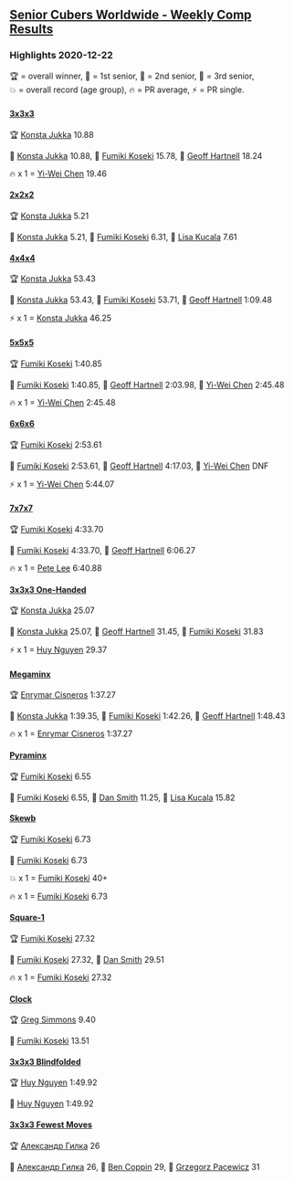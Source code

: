 <style>table {white-space: nowrap;}</style>
<link rel="stylesheet" type="text/css" href="/scw-comp/css/flags.css" />

## [Senior Cubers Worldwide - Weekly Comp Results](/scw-comp/results/)
### Highlights 2020-12-22

<span style="white-space: nowrap;">🏆 = overall winner</span>, <span style="white-space: nowrap;">🥇 = 1st senior</span>, <span style="white-space: nowrap;">🥈 = 2nd senior</span>, <span style="white-space: nowrap;">🥉 = 3rd senior</span>, <span style="white-space: nowrap;">💥 = overall record (age group)</span>, <span style="white-space: nowrap;">🔥 = PR average</span>, <span style="white-space: nowrap;">⚡ = PR single</span>.

#### [3x3x3](333.md)

<span style="white-space: nowrap;">🏆 [Konsta Jukka](../../persons/konsta_jukka/333.md) 10.88</span>

<span style="white-space: nowrap;">🥇 [Konsta Jukka](../../persons/konsta_jukka/333.md) 10.88</span>, <span style="white-space: nowrap;">🥈 [Fumiki Koseki](../../persons/fumiki_koseki/333.md) 15.78</span>, <span style="white-space: nowrap;">🥉 [Geoff Hartnell](../../persons/geoff_hartnell/333.md) 18.24</span>

🔥 x 1 = <span style="white-space: nowrap;">[Yi-Wei Chen](../../persons/yi_wei_chen/333.md) 19.46</span>

#### [2x2x2](222.md)

<span style="white-space: nowrap;">🏆 [Konsta Jukka](../../persons/konsta_jukka/222.md) 5.21</span>

<span style="white-space: nowrap;">🥇 [Konsta Jukka](../../persons/konsta_jukka/222.md) 5.21</span>, <span style="white-space: nowrap;">🥈 [Fumiki Koseki](../../persons/fumiki_koseki/222.md) 6.31</span>, <span style="white-space: nowrap;">🥉 [Lisa Kucala](../../persons/lisa_kucala/222.md) 7.61</span>

#### [4x4x4](444.md)

<span style="white-space: nowrap;">🏆 [Konsta Jukka](../../persons/konsta_jukka/444.md) 53.43</span>

<span style="white-space: nowrap;">🥇 [Konsta Jukka](../../persons/konsta_jukka/444.md) 53.43</span>, <span style="white-space: nowrap;">🥈 [Fumiki Koseki](../../persons/fumiki_koseki/444.md) 53.71</span>, <span style="white-space: nowrap;">🥉 [Geoff Hartnell](../../persons/geoff_hartnell/444.md) 1:09.48</span>

⚡ x 1 = <span style="white-space: nowrap;">[Konsta Jukka](../../persons/konsta_jukka/444.md) 46.25</span>

#### [5x5x5](555.md)

<span style="white-space: nowrap;">🏆 [Fumiki Koseki](../../persons/fumiki_koseki/555.md) 1:40.85</span>

<span style="white-space: nowrap;">🥇 [Fumiki Koseki](../../persons/fumiki_koseki/555.md) 1:40.85</span>, <span style="white-space: nowrap;">🥈 [Geoff Hartnell](../../persons/geoff_hartnell/555.md) 2:03.98</span>, <span style="white-space: nowrap;">🥉 [Yi-Wei Chen](../../persons/yi_wei_chen/555.md) 2:45.48</span>

🔥 x 1 = <span style="white-space: nowrap;">[Yi-Wei Chen](../../persons/yi_wei_chen/555.md) 2:45.48</span>

#### [6x6x6](666.md)

<span style="white-space: nowrap;">🏆 [Fumiki Koseki](../../persons/fumiki_koseki/666.md) 2:53.61</span>

<span style="white-space: nowrap;">🥇 [Fumiki Koseki](../../persons/fumiki_koseki/666.md) 2:53.61</span>, <span style="white-space: nowrap;">🥈 [Geoff Hartnell](../../persons/geoff_hartnell/666.md) 4:17.03</span>, <span style="white-space: nowrap;">🥉 [Yi-Wei Chen](../../persons/yi_wei_chen/666.md) DNF</span>

⚡ x 1 = <span style="white-space: nowrap;">[Yi-Wei Chen](../../persons/yi_wei_chen/666.md) 5:44.07</span>

#### [7x7x7](777.md)

<span style="white-space: nowrap;">🏆 [Fumiki Koseki](../../persons/fumiki_koseki/777.md) 4:33.70</span>

<span style="white-space: nowrap;">🥇 [Fumiki Koseki](../../persons/fumiki_koseki/777.md) 4:33.70</span>, <span style="white-space: nowrap;">🥈 [Geoff Hartnell](../../persons/geoff_hartnell/777.md) 6:06.27</span>

🔥 x 1 = <span style="white-space: nowrap;">[Pete Lee](../../persons/pete_lee/777.md) 6:40.88</span>

#### [3x3x3 One-Handed](333oh.md)

<span style="white-space: nowrap;">🏆 [Konsta Jukka](../../persons/konsta_jukka/333oh.md) 25.07</span>

<span style="white-space: nowrap;">🥇 [Konsta Jukka](../../persons/konsta_jukka/333oh.md) 25.07</span>, <span style="white-space: nowrap;">🥈 [Geoff Hartnell](../../persons/geoff_hartnell/333oh.md) 31.45</span>, <span style="white-space: nowrap;">🥉 [Fumiki Koseki](../../persons/fumiki_koseki/333oh.md) 31.83</span>

⚡ x 1 = <span style="white-space: nowrap;">[Huy Nguyen](../../persons/huy_nguyen/333oh.md) 29.37</span>

#### [Megaminx](minx.md)

<span style="white-space: nowrap;">🏆 [Enrymar Cisneros](../../persons/enrymar_cisneros/minx.md) 1:37.27</span>

<span style="white-space: nowrap;">🥇 [Konsta Jukka](../../persons/konsta_jukka/minx.md) 1:39.35</span>, <span style="white-space: nowrap;">🥈 [Fumiki Koseki](../../persons/fumiki_koseki/minx.md) 1:42.26</span>, <span style="white-space: nowrap;">🥉 [Geoff Hartnell](../../persons/geoff_hartnell/minx.md) 1:48.43</span>

🔥 x 1 = <span style="white-space: nowrap;">[Enrymar Cisneros](../../persons/enrymar_cisneros/minx.md) 1:37.27</span>

#### [Pyraminx](pyram.md)

<span style="white-space: nowrap;">🏆 [Fumiki Koseki](../../persons/fumiki_koseki/pyram.md) 6.55</span>

<span style="white-space: nowrap;">🥇 [Fumiki Koseki](../../persons/fumiki_koseki/pyram.md) 6.55</span>, <span style="white-space: nowrap;">🥈 [Dan Smith](../../persons/dan_smith/pyram.md) 11.25</span>, <span style="white-space: nowrap;">🥉 [Lisa Kucala](../../persons/lisa_kucala/pyram.md) 15.82</span>

#### [Skewb](skewb.md)

<span style="white-space: nowrap;">🏆 [Fumiki Koseki](../../persons/fumiki_koseki/skewb.md) 6.73</span>

<span style="white-space: nowrap;">🥇 [Fumiki Koseki](../../persons/fumiki_koseki/skewb.md) 6.73</span>

💥 x 1 = <span style="white-space: nowrap;">[Fumiki Koseki](../../persons/fumiki_koseki/skewb.md) 40+</span>

🔥 x 1 = <span style="white-space: nowrap;">[Fumiki Koseki](../../persons/fumiki_koseki/skewb.md) 6.73</span>

#### [Square-1](sq1.md)

<span style="white-space: nowrap;">🏆 [Fumiki Koseki](../../persons/fumiki_koseki/sq1.md) 27.32</span>

<span style="white-space: nowrap;">🥇 [Fumiki Koseki](../../persons/fumiki_koseki/sq1.md) 27.32</span>, <span style="white-space: nowrap;">🥈 [Dan Smith](../../persons/dan_smith/sq1.md) 29.51</span>

🔥 x 1 = <span style="white-space: nowrap;">[Fumiki Koseki](../../persons/fumiki_koseki/sq1.md) 27.32</span>

#### [Clock](clock.md)

<span style="white-space: nowrap;">🏆 [Greg Simmons](../../persons/greg_simmons/clock.md) 9.40</span>

<span style="white-space: nowrap;">🥇 [Fumiki Koseki](../../persons/fumiki_koseki/clock.md) 13.51</span>

#### [3x3x3 Blindfolded](333bf.md)

<span style="white-space: nowrap;">🏆 [Huy Nguyen](../../persons/huy_nguyen/333bf.md) 1:49.92</span>

<span style="white-space: nowrap;">🥇 [Huy Nguyen](../../persons/huy_nguyen/333bf.md) 1:49.92</span>

#### [3x3x3 Fewest Moves](333fm.md)

<span style="white-space: nowrap;">🏆 [Александр Гилка](../../persons/александр_гилка/333fm.md) 26</span>

<span style="white-space: nowrap;">🥇 [Александр Гилка](../../persons/александр_гилка/333fm.md) 26</span>, <span style="white-space: nowrap;">🥈 [Ben Coppin](../../persons/ben_coppin/333fm.md) 29</span>, <span style="white-space: nowrap;">🥉 [Grzegorz Pacewicz](../../persons/grzegorz_pacewicz/333fm.md) 31</span>


<!-- Global site tag (gtag.js) - Google Analytics -->
<script async src="https://www.googletagmanager.com/gtag/js?id=UA-86348435-3"></script>
<script>window.dataLayer = window.dataLayer || []; function gtag() {dataLayer.push(arguments);} gtag('js', new Date()); gtag('config', 'UA-86348435-3');</script>
